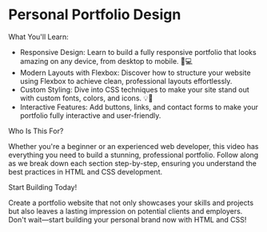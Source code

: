 # Personal Portfolio Design

What You'll Learn:

- Responsive Design: Learn to build a fully responsive portfolio that looks amazing on any device, from desktop to mobile. 📱💻
- Modern Layouts with Flexbox: Discover how to structure your website using Flexbox to achieve clean, professional layouts effortlessly.
- Custom Styling: Dive into CSS techniques to make your site stand out with custom fonts, colors, and icons. 💡🎨
- Interactive Features: Add buttons, links, and contact forms to make your portfolio fully interactive and user-friendly.

Who Is This For?

Whether you're a beginner or an experienced web developer, this video has everything you need to build a stunning, professional portfolio. Follow along as we break down each section step-by-step, ensuring you understand the best practices in HTML and CSS development.

Start Building Today!

Create a portfolio website that not only showcases your skills and projects but also leaves a lasting impression on potential clients and employers. Don't wait—start building your personal brand now with HTML and CSS!
